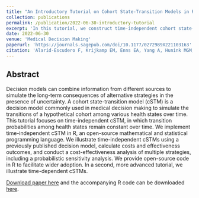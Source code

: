 ```yaml
---
title: "An Introductory Tutorial on Cohort State-Transition Models in R Using a Cost-Effectiveness Analysis Example"
collection: publications
permalink: /publication/2022-06-30-introductory-tutorial
excerpt: 'In this tutorial, we construct time-independent cohort state-transition models (cSTMs) using a previously published decision model, calculate costs and effectiveness outcomes, conduct a cost-effectiveness analysis of multiple strategies, and conduct a probabilistic sensitivity analysis.'
date: 2022-06-30
venue: 'Medical Decision Making'
paperurl: 'https://journals.sagepub.com/doi/10.1177/0272989X221103163'
citation: 'Alarid-Escudero F, Krijkamp EM, Enns EA, Yang A, Hunink MGM, Pechlivanoglou P, Jalal H. An Introductory Tutorial on Cohort State-Transition Models in R Using a Cost-Effectiveness Analysis Example.2022;(Online First).'
---
```

## Abstract
Decision models can combine information from different sources to simulate the long-term consequences of alternative strategies in the presence of uncertainty. A cohort state-transition model (cSTM) is a decision model commonly used in medical decision making to simulate the transitions of a hypothetical cohort among various health states over time. This tutorial focuses on time-independent cSTM, in which transition probabilities among health states remain constant over time. We implement time-independent cSTM in R, an open-source mathematical and statistical programming language. We illustrate time-independent cSTMs using a previously published decision model, calculate costs and effectiveness outcomes, and conduct a cost-effectiveness analysis of multiple strategies, including a probabilistic sensitivity analysis. We provide open-source code in R to facilitate wider adoption. In a second, more advanced tutorial, we illustrate time-dependent cSTMs.

[Download paper here](https://journals.sagepub.com/doi/10.1177/0272989X221103163) and the accompanying R code can be downloaded [here](https://github.com/DARTH-git/cohort-modeling-tutorial-intro).